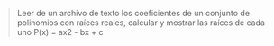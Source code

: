 > Leer de un archivo de texto los coeficientes de un conjunto de polinomios con raíces
> reales, calcular y mostrar las raíces de cada uno
> P(x) = ax2 - bx + c
